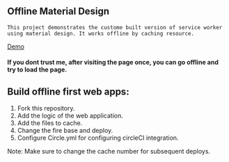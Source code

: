## Offline Material Design
```$xslt
This project demonstrates the custome built version of service worker using material design. It works offline by caching resource.
```
[Demo](https://fir-service-worker.firebaseapp.com/)

#### If you dont trust me, after visiting the page once, you can go offline and try to load the page. 

## Build offline first web apps:
1. Fork this repository.
2. Add the logic of the web application.
3. Add the files to cache.
3. Change the fire base and deploy.
4. Configure Circle.yml for configuring circleCI integration.

Note: Make sure to change the cache number for subsequent deploys.
